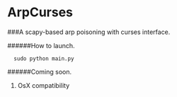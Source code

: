 # ArpCurses
###A scapy-based arp poisoning with curses interface.


######How to launch.
```
  sudo python main.py
```


######Coming soon.
1. OsX compatibility
